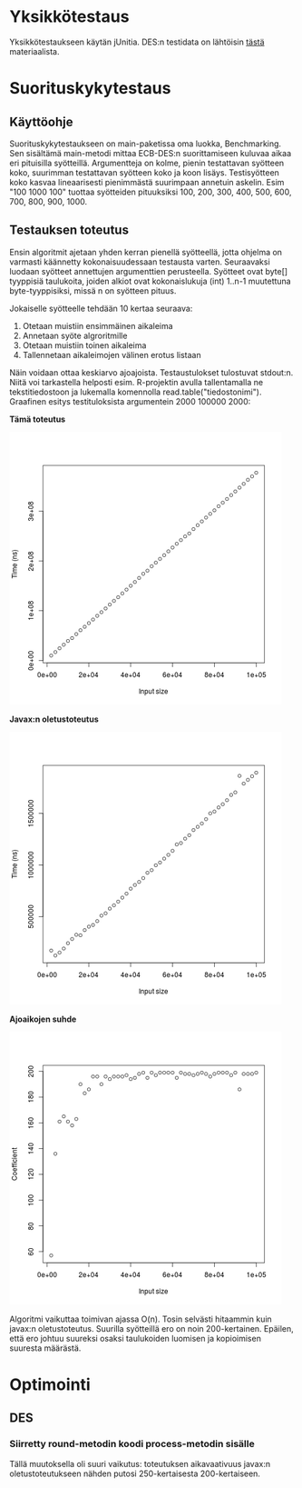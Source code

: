 # Yksikkötestaus
Yksikkötestaukseen käytän jUnitia. DES:n testidata on lähtöisin 
[tästä](http://page.math.tu-berlin.de/~kant/teaching/hess/krypto-ws2006/des.htm)
 materiaalista.

# Suorituskykytestaus
## Käyttöohje
Suorituskykytestaukseen on main-paketissa oma luokka, Benchmarking. Sen sisältämä
main-metodi mittaa ECB-DES:n suorittamiseen kuluvaa aikaa eri pituisilla syötteillä.
Argumentteja on kolme, pienin testattavan syötteen koko, suurimman testattavan syötteen
koko ja koon lisäys. Testisyötteen koko kasvaa lineaarisesti pienimmästä suurimpaan
annetuin askelin. Esim "100 1000 100" tuottaa syötteiden pituuksiksi 100, 200, 300,
400, 500, 600, 700, 800, 900, 1000.

## Testauksen toteutus
Ensin algoritmit ajetaan yhden kerran pienellä syötteellä, jotta ohjelma on varmasti
käännetty kokonaisuudessaan testausta varten. Seuraavaksi luodaan syötteet annettujen
argumenttien perusteella. Syötteet ovat byte[] tyyppisiä taulukoita, joiden alkiot
ovat kokonaislukuja (int) 1..n-1 muutettuna byte-tyyppisiksi, missä n on syötteen pituus. 

Jokaiselle syötteelle tehdään 10 kertaa seuraava:
1. Otetaan muistiin ensimmäinen aikaleima
2. Annetaan syöte algroritmille
3. Otetaan muistiin toinen aikaleima
4. Tallennetaan aikaleimojen välinen erotus listaan

Näin voidaan ottaa keskiarvo ajoajoista. Testaustulokset tulostuvat stdout:n.
Niitä voi tarkastella helposti esim. R-projektin avulla tallentamalla ne tekstitiedostoon
ja lukemalla komennolla read.table("tiedostonimi").
Graafinen esitys testituloksista argumentein 2000 100000 2000:

__Tämä toteutus__

![Tämän toteutuksen aikavaativuus](graphs/self_timedata.png)

__Javax:n oletustoteutus__

![javax:n oletustoteutuksen aikavaativuus](graphs/javax_timedata.png)

__Ajoaikojen suhde__

![Aikavaativuuksien suhde](graphs/relative_timedata.png)

Algoritmi vaikuttaa toimivan ajassa O(n). Tosin selvästi hitaammin kuin javax:n
oletustoteutus. Suurilla syötteillä ero on noin 200-kertainen. Epäilen, että ero
johtuu suureksi osaksi taulukoiden luomisen ja kopioimisen suuresta määrästä.

# Optimointi
## DES
### Siirretty round-metodin koodi process-metodin sisälle
Tällä muutoksella oli suuri vaikutus: toteutuksen aikavaativuus javax:n oletustoteutukseen
nähden putosi 250-kertaisesta 200-kertaiseen. 